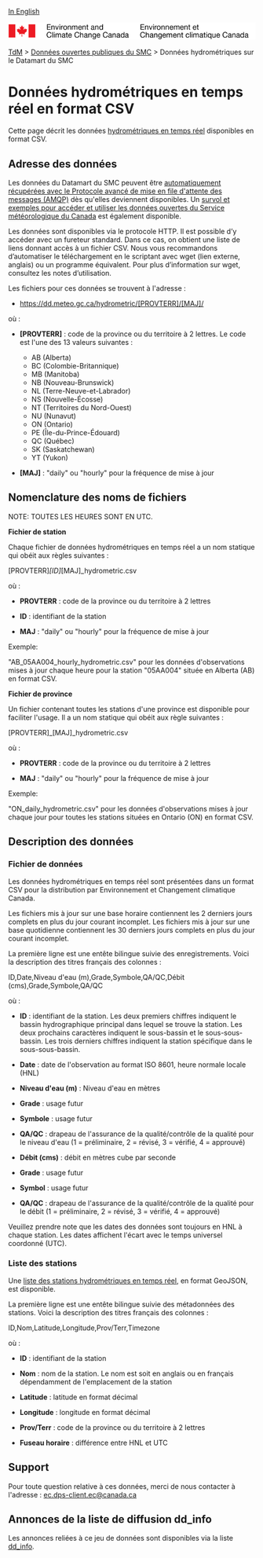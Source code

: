 [In English](readme_hydrometric-datamart_en.md)

![ECCC logo](../../img_eccc-logo.png)

[TdM](../../readme_fr.md) > [Données ouvertes publiques du SMC](../readme_fr.md) > Données hydrométriques sur le Datamart du SMC

# Données hydrométriques en temps réel en format CSV

Cette page décrit les données [hydrométriques en temps réel](readme_hydrometric_fr.md) disponibles en format CSV.

## Adresse des données 

Les données du Datamart du SMC peuvent être [automatiquement récupérées avec le Protocole avancé de mise en file d'attente des messages (AMQP)](../../msc-datamart/amqp_fr.md) dès qu'elles deviennent disponibles. Un [survol et exemples pour accéder et utiliser les données ouvertes du Service météorologique du Canada](../../usage-overview/readme_fr.md) est également disponible.

Les données sont disponibles via le protocole HTTP. Il est possible d’y accéder avec un fureteur standard. Dans ce cas, on obtient une liste de liens donnant accès à un fichier CSV. Nous vous recommandons d’automatiser le téléchargement en le scriptant avec wget (lien externe, anglais) ou un programme équivalent. Pour plus d’information sur wget, consultez les notes d’utilisation.

Les fichiers pour ces données se trouvent à l'adresse :
* https://dd.meteo.gc.ca/hydrometric/[PROVTERR]/[MAJ]/

où :
* __[PROVTERR]__ : code de la province ou du territoire à 2 lettres. Le code est 
l'une des 13 valeurs suivantes :
    * AB (Alberta)
    * BC (Colombie-Britannique)
    * MB (Manitoba)
    * NB (Nouveau-Brunswick)
    * NL (Terre-Neuve-et-Labrador)
    * NS (Nouvelle-Écosse)
    * NT (Territoires du Nord-Ouest)
    * NU (Nunavut)
    * ON (Ontario)
    * PE (Île-du-Prince-Édouard)
    * QC (Québec)
    * SK (Saskatchewan)
    * YT (Yukon)

* __[MAJ]__ : "daily" ou "hourly" pour la fréquence de mise à jour

## Nomenclature des noms de fichiers 

NOTE: TOUTES LES HEURES SONT EN UTC.

__Fichier de station__

Chaque fichier de données hydrométriques en temps réel a un nom statique qui
obéit aux règles suivantes :

[PROVTERR]_[ID]_[MAJ]_hydrometric.csv

où :

* __PROVTERR__ : code de la province ou du territoire à 2 lettres

* __ID__ : identifiant de la station

* __MAJ__ : "daily" ou "hourly" pour la fréquence de mise à jour

Exemple: 

"AB_05AA004_hourly_hydrometric.csv" pour les données d'observations mises à 
jour chaque heure pour la station "05AA004" située en Alberta (AB) en format 
CSV.

__Fichier de province__

Un fichier contenant toutes les stations d'une province est disponible pour 
faciliter l'usage. Il a un nom statique qui obéit aux règle suivantes :

[PROVTERR]_[MAJ]_hydrometric.csv

où :

* __PROVTERR__ : code de la province ou du territoire à 2 lettres

* __MAJ__ : "daily" ou "hourly" pour la fréquence de mise à jour

Exemple:

"ON_daily_hydrometric.csv" pour les données d'observations mises à jour chaque 
jour pour toutes les stations situées en Ontario (ON) en format CSV.

## Description des données

### Fichier de données

Les données hydrométriques en temps réel sont présentées dans un format CSV pour la distribution par Environnement et Changement climatique Canada.

Les fichiers mis à jour sur une base horaire contiennent les 2 derniers jours complets en plus du jour courant incomplet. Les fichiers mis à jour sur une base quotidienne contiennent les 30 derniers jours complets en plus du jour courant incomplet.

La première ligne est une entête bilingue suivie des enregistrements. Voici la description des titres français des colonnes : 

ID,Date,Niveau d'eau (m),Grade,Symbole,QA/QC,Débit (cms),Grade,Symbole,QA/QC

où : 
*  __ID__ : identifiant de la station. Les deux premiers chiffres indiquent le 
        bassin hydrographique principal dans lequel se trouve la station. Les 
        deux prochains caractères indiquent le sous-bassin et le 
        sous-sous-bassin. Les trois derniers chiffres indiquent la station 
        spécifique dans le sous-sous-bassin.

* __Date__ : date de l'observation au format ISO 8601, heure normale locale (HNL)

* __Niveau d'eau (m)__ : Niveau d'eau en mètres

* __Grade__ : usage futur

* __Symbole__ : usage futur

* __QA/QC__ : drapeau de l'assurance de la qualité/contrôle de la qualité pour le 
          niveau d'eau (1 = préliminaire, 2 = révisé, 3 = vérifié, 
          4 = approuvé)

* __Débit (cms)__ : débit en mètres cube par seconde

* __Grade__ : usage futur

* __Symbol__ : usage futur

* __QA/QC__ : drapeau de l'assurance de la qualité/contrôle de la qualité pour le 
          débit (1 = préliminaire, 2 = révisé, 3 = vérifié, 4 = approuvé)

Veuillez prendre note que les dates des données sont toujours en HNL à chaque station. Les dates affichent l'écart avec le temps universel coordonné (UTC).


### Liste des stations

Une [liste des stations hydrométriques en temps réel](http://collaboration.cmc.ec.gc.ca/cmc/cmos/public_doc/msc-data/obs_hydrometric/hydrometric_StationList.geojson), en format GeoJSON, est disponible.

La première ligne est une entête bilingue suivie des métadonnées des stations. Voici la description des titres français des colonnes : 

ID,Nom,Latitude,Longitude,Prov/Terr,Timezone

où :
*  __ID__ : identifiant de la station

* __Nom__ : nom de la station. Le nom est soit en anglais ou en français 
       dépendamment de l'emplacement de la station

* __Latitude__ : latitude en format décimal

* __Longitude__ : longitude en format décimal

* __Prov/Terr__ : code de la province ou du territoire à 2 lettres

* __Fuseau horaire__ : différence entre HNL et UTC

## Support

Pour toute question relative à ces données, merci de nous contacter à l'adresse : ec.dps-client.ec@canada.ca

## Annonces de la liste de diffusion dd_info 

Les annonces reliées à ce jeu de données sont disponibles via la liste [dd_info](https://lists.ec.gc.ca/cgi-bin/mailman/listinfo/dd_info).
